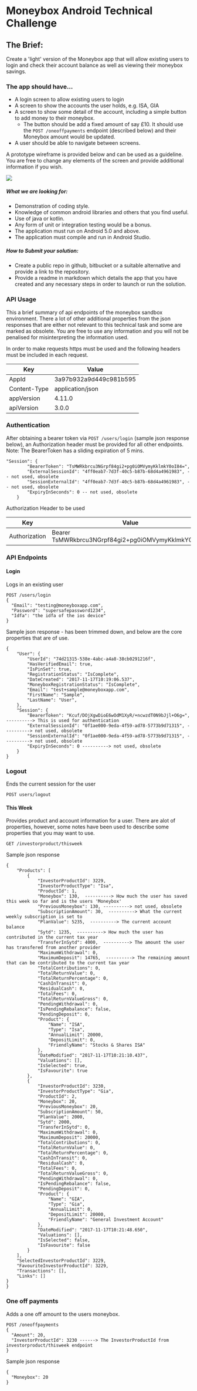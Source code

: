 # Moneybox Android Technical Challenge

## The Brief:

Create a 'light' version of the Moneybox app that will allow existing users to login and check their account balance as well as viewing their moneybox savings.

### The app should have...
- A login screen to allow existing users to login
- A screen to show the accounts the user holds, e.g. ISA, GIA
- A screen to show some detail of the account, including a simple button to add money to their moneybox.
  - The button should be add a fixed amount of say £10. It should use the `POST /oneoffpayments` endpoint (described below) and their Moneybox amount would be updated.
- A user should be able to navigate between screens.

A prototype wireframe is provided below and can be used as a guideline. You are free to change any elements of the screen and provide additional information if you wish.

![](https://s3.amazonaws.com/uploads.hipchat.com/402730/2470705/6JJwTcVMpFzsqba/ios%20wireframe.png)

##### What we are looking for:
 - Demonstration of coding style.
 - Knowledge of common android libraries and others that you find useful.
 - Use of java or kotlin.
 - Any form of unit or integration testing would be a bonus.
 - The application must run on Android 5.0 and above.
 - The application must compile and run in Android Studio.

##### How to Submit your solution:
 - Create a public repo in github, bitbucket or a suitable alternative and provide a link to the repository.
 - Provide a readme in markdown which details the app that you have created and any necessary steps in order to launch or run the solution.

### API Usage
This a brief summary of api endpoints of the moneybox sandbox environment. There a lot of other additional properties from the json responses that are either not relevant to this technical task and some are marked as obsolete. You are free to use any information and you will not be penalised for misinterpreting  the information used.

In order to make requests https must be used and the following headers must be included in each request.

|  Key | Value |
| ------------- | ------------- |
| AppId  | 3a97b932a9d449c981b595  |
| Content-Type  | application/json  |
| appVersion | 4.11.0 |
| apiVersion | 3.0.0 |

### Authentication
After obtaining a bearer token via `POST /users/login` (sample json response below), an Authorization header must be provided for all other endpoints.
Note: The BearerToken has a sliding expiration of 5 mins.
```
"Session": {
        "BearerToken": "TsMWRkbrcu3NGrpf84gi2+pg0iOMVymyKklmkY0oI84=",
        "ExternalSessionId": "4ff0eab7-7d3f-40c5-b87b-68d4a4961983", -- not used, obsolete
        "SessionExternalId": "4ff0eab7-7d3f-40c5-b87b-68d4a4961983", -- not used, obsolete
        "ExpiryInSeconds": 0 -- not used, obsolete
    }
```

Authorization Header to be used

|  Key          | Value         |
| ------------- | ------------- |
| Authorization  | Bearer TsMWRkbrcu3NGrpf84gi2+pg0iOMVymyKklmkY0oI84=  |


### API Endpoints
#### Login
Logs in an existing user
```
POST /users/login
{
  "Email": "testing@moneyboxapp.com",
  "Password": "supersafepassword1234",
  "Idfa": "the idfa of the ios device"
}
```
Sample json response - has been trimmed down, and below are the core properties that are of use.
```
{
    "User": {
        "UserId": "74d21315-538e-4abc-a4a8-38cb0291216f",
        "HasVerifiedEmail": true,
        "IsPinSet": true,
        "RegistrationStatus": "IsComplete",
        "DateCreated": "2017-11-17T10:19:06.537",
        "MoneyboxRegistrationStatus": "IsComplete",
        "Email": "test+sample@moneyboxapp.com",
        "FirstName": "Sample",
        "LastName": "User",
    },
    "Session": {
        "BearerToken": "Kcuf/DOjXgwDioE6wOdM1XyR/+ncwzdT0N9bJjl+O6g=", ----------> This is used for authentication
        "ExternalSessionId": "0f1ae000-9eda-4f59-ad78-5773b9d71315", ----------> not used, obsolete
        "SessionExternalId": "0f1ae000-9eda-4f59-ad78-5773b9d71315", ----------> not used, obsolete
        "ExpiryInSeconds": 0 ----------> not used, obsolete
    }
}
```

### Logout
Ends the current session for the user
```
POST users/logout
```

#### This Week
Provides product and account information for a user. There are alot of properties, however, some notes have been used to describe some properties that you may want to use.
```
GET /investorproduct/thisweek
```

Sample json response
```
{
    "Products": [
        {
            "InvestorProductId": 3229,
            "InvestorProductType": "Isa",
            "ProductId": 1,
            "Moneybox": 130,  ----------> How much the user has saved this week so far and is the users 'Moneybox'
            "PreviousMoneybox": 130, ----------> not used, obsolete
            "SubscriptionAmount": 30,  ----------> What the current weekly subscription is set to
            "PlanValue": 5235,  ----------> The current account balance
            "Sytd": 1235,  ----------> How much the user has contributed in the current tax year
            "TransferInSytd": 4000,  ----------> The amount the user has transfered from another provider
            "MaximumWithdrawal": 0,
            "MaximumDeposit": 14765,  ----------> The remaining amount that can be contributed to the current tax year
            "TotalContributions": 0,
            "TotalReturnValue": 0,
            "TotalReturnPercentage": 0,
            "CashInTransit": 0,
            "ResidualCash": 0,
            "TotalFees": 0,
            "TotalReturnValueGross": 0,
            "PendingWithdrawal": 0,
            "IsPendingRebalance": false,
            "PendingDeposit": 0,
            "Product": {
                "Name": "ISA",
                "Type": "Isa",
                "AnnualLimit": 20000,
                "DepositLimit": 0,
                "FriendlyName": "Stocks & Shares ISA"  
            },
            "DateModified": "2017-11-17T10:21:10.437",
            "Valuations": [],
            "IsSelected": true,
            "IsFavourite": true
        },
        {
            "InvestorProductId": 3230,
            "InvestorProductType": "Gia",
            "ProductId": 2,
            "Moneybox": 20,
            "PreviousMoneybox": 20,
            "SubscriptionAmount": 50,
            "PlanValue": 2000,
            "Sytd": 2000,
            "TransferInSytd": 0,
            "MaximumWithdrawal": 0,
            "MaximumDeposit": 20000,
            "TotalContributions": 0,
            "TotalReturnValue": 0,
            "TotalReturnPercentage": 0,
            "CashInTransit": 0,
            "ResidualCash": 0,
            "TotalFees": 0,
            "TotalReturnValueGross": 0,
            "PendingWithdrawal": 0,
            "IsPendingRebalance": false,
            "PendingDeposit": 0,
            "Product": {
                "Name": "GIA",
                "Type": "Gia",
                "AnnualLimit": 0,
                "DepositLimit": 20000,
                "FriendlyName": "General Investment Account"
            },
            "DateModified": "2017-11-17T10:21:48.650",
            "Valuations": [],
            "IsSelected": false,
            "IsFavourite": false
        }
    ],
    "SelectedInvestorProductId": 3229,
    "FavouriteInvestorProductId": 3229,
    "Transactions": [],
    "Links": []
}
}
```

### One off payments
Adds a one off amount to the users moneybox.
```
POST /oneoffpayments
{
  "Amount": 20,
  "InvestorProductId": 3230 ------> The InvestorProductId from investorproduct/thisweek endpoint
}
```

Sample json response
```
{
  "Moneybox": 20
}
```
